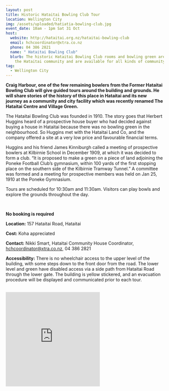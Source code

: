 ```yaml
---
layout: post
title: Historic Hataitai Bowling Club Tour
location: Wellington City
img: /assets/uploaded/hatiatia-bowling-club.jpg
event_date: 10am - 1pm Sat 31 Oct
host:
  website: http://hataitai.org.nz/hataitai-bowling-club
  email: hchcoordinator@xtra.co.nz
  phone: 04 386 2821
  name: " Hataitai Bowling Club"
  blurb: The historic Hataitai Bowling Club rooms and bowling green are owned by
    the Hataitai community and are available for all kinds of community events.
tag:
  - Wellington City
---
```

**Craig Harbour, one of the few remaining bowlers from the Former Hataitai Bowling Club will give guided tours around the building and grounds. He will share stories of the history of this place in Hataitai and its new journey as a community and city facility which was recently renamed The Hataitai Centre and Village Green.**

The Hataitai Bowling Club was founded in 1910. The story goes that Herbert Huggins heard of a prospective house buyer who had decided against buying a house in Hataitai because there was no bowling green in the neighbourhood. So Huggins met with the Hataitai Land Co, and the company offered a site at a very low price and favourable financial terms.

Huggins and his friend James Kinniburgh called a meeting of prospective bowlers at Kilbirnie School in December 1909, at which it was decided to form a club. “It is proposed to make a green on a piece of land adjoining the Poneke Football Club’s gymnasium, within 100 yards of the first stopping place on the southern side of the Kilbirnie Tramway Tunnel.” A committee was formed and a meeting for prospective members was held on Jan 25, 1910 at the Poneke Gymnasium.

Tours are scheduled for 10:30am and 11:30am. Visitors can play bowls and explore the grounds throughout the day.  

<br>

**No booking is required**

**Location:** 157 Hataitai Road, Hataitai

**Cost:** Koha appreciated 

**Contact:** Nikki Smart, Hataitai Community House Coordinator, hchcoordinator@xtra.co.nz, 04 386 2821

**Accessibility:** There is no wheelchair access to the upper level of the building, with some steps down to the front door from the road.  The lower level and green have disabled access via a side path from Hataitai Road through the lower gate.  The building is yellow stickered, and an evacuation procedure will be displayed and communicated prior to each tour.

<br>

<iframe src="https://www.facebook.com/plugins/page.php?href=https%3A%2F%2Fwww.facebook.com%2FHataitai%2F&tabs=header&width=290&height=300&small_header=false&adapt_container_width=true&hide_cover=false&show_facepile=true&appId" width="300" height="300" style="border:none;overflow:hidden" scrolling="no" frameborder="0" allowTransparency="true" allow="encrypted-media"></iframe>